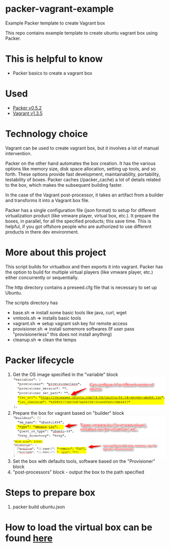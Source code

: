 packer-vagrant-example
======================

Example Packer template to create Vagrant box


This repo contains example template to create ubuntu vagrant box using Packer.


# This is helpful to know

* Packer basics to create a vagrant box


# Used

* [Packer v0.5.2](http://www.packer.io/docs)
* [Vagrant v1.3.5](https://docs.vagrantup.com/v2/getting-started/)


# Technology choice

Vagrant can be used to create vagrant box, but it involves a lot of manual intervention. 

Packer on the other hand automates the box creation. It has the various options like memory size, disk space allocation, setting up tools, and so forth. These options provide fast development, maintainability, portability, testability of boxes. Packer caches (/packer_cache) a lot of details related to the box, which makes the subsequent building faster.

In the case of the Vagrant post-processor, it takes an artifact from a builder and transforms it into a Vagrant box file.

Packer has a single configuration file (json format) to setup for different virtualization product (like vmware player, virtual box, etc.). It prepare the boxes, in parallel, for all the specified products; this save time. This is helpful, if you got offshore people who are authorized to use different products in there dev environment.


# More about this project

This script builds for virtualbox and then exports it into vagrant. Packer has the option to build for multiple virtual players (like vmware player, etc.) either concurrently or sequentially.

The http directory contains a preseed.cfg file that is necessary to set up Ubuntu. 

The scripts directory has

* base.sh => install some basic tools like java, curl, wget
* vmtools.sh => installs basic tools
* vagrant.sh => setup vagrant ssh key for remote access
* provisioner.sh => install somemore softwares (If user pass "provisionerless" this does not install anything)
* cleanup.sh => clean the temps


# Packer lifecycle

1. Get the OS image specified in the "variable" block
![OS iso](https://github.com/sidnan/packer-vagrant-example/blob/master/images/OS-iso-image-url.png)
2. Prepare the box for vagrant based on "builder" block
![virtual type](https://github.com/sidnan/packer-vagrant-example/blob/master/images/virtual-type.png)
![Configuration](https://github.com/sidnan/packer-vagrant-example/blob/master/images/configuration.png)
3. Set the box with defaults tools, software based on the "Provisioner" block
4. "post-processors" block - output the box to the path specified


# Steps to prepare box

1. packer build ubuntu.json


# How to load the virtual box can be found [here](https://github.com/sidnan/vagrant-example)